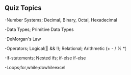 ## Quiz Topics
-Number Systems; Decimal, Binary, Octal, Hexadecimal

-Data Types; Primitive Data Types

-DeMorgan's Law

-Operators; Logical(|| && !); Relational; Arithmetic (+ - / % *)

-If-statements; Nested ifs; if-else if-else

-Loops;for,while;dowhileexcel
